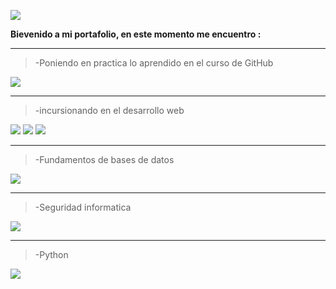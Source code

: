 ![](https://imgurl.me/images/2020/05/31/f0d5654c-3784-48e2-99f8-a88f521b9a0f_200x200-1732fd2423e903f98.png)

**Bievenido a mi portafolio, en este momento me encuentro :** 

------------

> -Poniendo en practica lo aprendido en el curso de GitHub 
<img src="https://img.icons8.com/ios-filled/20/000000/github.png"/>

------------

> -incursionando en el desarrollo web 

<img src="https://img.icons8.com/color/30/000000/html-5.png"/> <img src="https://img.icons8.com/color/30/000000/css3.png"/> <img src="https://img.icons8.com/color/30/000000/javascript.png"/>

------------


> -Fundamentos de bases de datos  
<img src="https://img.icons8.com/ios/44/000000/mysql-logo.png"/>

------------


> -Seguridad informatica 
<img src="https://img.icons8.com/color/30/000000/security-checked.png"/>

------------


> -Python 
<img src="https://img.icons8.com/color/30/000000/python.png"/>




